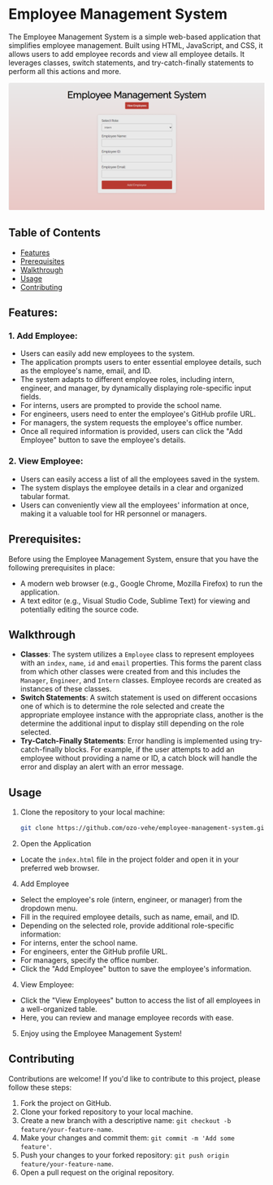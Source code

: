 # Employee Management System
The Employee Management System is a simple web-based application that simplifies employee management. Built using HTML, JavaScript, and CSS, it allows users to add employee records and view all employee details. It leverages classes, switch statements, and try-catch-finally statements to perform all this actions and more.

![Employee Management System Screenshot](./employee-management.png)

## Table of Contents
- [Features](#features)
- [Prerequisites](#prerequisites)
- [Walkthrough](#walkthrough)
- [Usage](#usage)
- [Contributing](#contributing)

## Features:
### 1. Add Employee:
- Users can easily add new employees to the system.
- The application prompts users to enter essential employee details, such as the employee's name, email, and ID.
- The system adapts to different employee roles, including intern, engineer, and manager, by dynamically displaying role-specific input fields.
- For interns, users are prompted to provide the school name.
- For engineers, users need to enter the employee's GitHub profile URL.
- For managers, the system requests the employee's office number.
- Once all required information is provided, users can click the "Add Employee" button to save the employee's details.
### 2. View Employee:
- Users can easily access a list of all the employees saved in the system.
- The system displays the employee details in a clear and organized tabular format.
- Users can conveniently view all the employees' information at once, making it a valuable tool for HR personnel or managers.

## Prerequisites:
Before using the Employee Management System, ensure that you have the following prerequisites in place:
- A modern web browser (e.g., Google Chrome, Mozilla Firefox) to run the application.
- A text editor (e.g., Visual Studio Code, Sublime Text) for viewing and potentially editing the source code.

## Walkthrough
- **Classes**: The system utilizes a `Employee` class to represent employees with an `index`, `name`, `id` and `email` properties. This forms the parent class from which other classes were created from and this includes the `Manager`, `Engineer`, and `Intern` classes. Employee records are created as instances of these classes.
- **Switch Statements**: A switch statement is used on different occasions one of which is to determine the role selected and create the appropriate employee instance with the appropriate class, another is the determine the additional input to display still depending on the role selected.
- **Try-Catch-Finally Statements**: Error handling is implemented using try-catch-finally blocks. For example, if the user attempts to add an employee without providing a name or ID, a catch block will handle the error and display an alert with an error message.

## Usage
1. Clone the repository to your local machine:
   ```bash
   git clone https://github.com/ozo-vehe/employee-management-system.git
   ```

2. Open the Application
- Locate the `index.html` file in the project folder and open it in your preferred web browser.

4. Add Employee
- Select the employee's role (intern, engineer, or manager) from the dropdown menu.
- Fill in the required employee details, such as name, email, and ID.
- Depending on the selected role, provide additional role-specific information:
- For interns, enter the school name.
- For engineers, enter the GitHub profile URL.
- For managers, specify the office number.
- Click the "Add Employee" button to save the employee's information.

4. View Employee:
- Click the "View Employees" button to access the list of all employees in a well-organized table.
- Here, you can review and manage employee records with ease.

5. Enjoy using the Employee Management System!

## Contributing
Contributions are welcome! If you'd like to contribute to this project, please follow these steps:

1. Fork the project on GitHub.
2. Clone your forked repository to your local machine.
3. Create a new branch with a descriptive name: `git checkout -b feature/your-feature-name`.
4. Make your changes and commit them: `git commit -m 'Add some feature'`.
5. Push your changes to your forked repository: `git push origin feature/your-feature-name`.
6. Open a pull request on the original repository.
